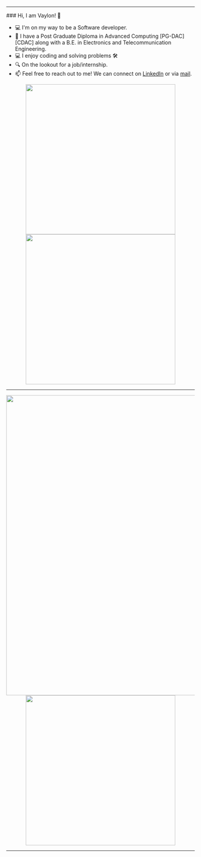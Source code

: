<hr>
### Hi, I am Vaylon! 👋

- 💻 I'm on my way to be a Software developer.
- 🌱 I have a Post Graduate Diploma in Advanced Computing [PG-DAC][CDAC] along with a B.E. in Electronics and Telecommunication Engineering.
- 💻 I enjoy coding and solving problems 🛠️
- 🔍 On the lookout for a job/internship.
- 📫 Feel free to reach out to me! We can connect on [LinkedIn](https://www.linkedin.com/in/vaylon-fernandes/) or via [mail](mailto:fernandesvaylon@gmail.com).

<p align="center">
  <img src="https://github-readme-stats.vercel.app/api?username=vaylon-fernandes&show_icons=true&theme=tokyonight" width="400">
  <img src="https://github-readme-streak-stats.herokuapp.com?user=vaylon-fernandes&theme=blueberry-duo&hide_border=true" width="400">
</p>

<hr>

<p align="center">
  <img src="https://github-profile-trophy.vercel.app/?username=vaylon-fernandes&&title=MultiLanguage,Repositories,PullRequest,Commit,Followers,Stars,Reviews&theme=onedark" width="800">
  <img src="https://github-readme-stats.vercel.app/api/top-langs/?username=vaylon-fernandes&layout=compact&theme=transparent" width="400">
</p>
<hr>
<!--[![GitHub Streak](https://github-readme-streak-stats.herokuapp.com?user=vaylon-fernandes&theme=blueberry-duo)](https://git.io/streak-stats)-->
<!--[!Vaylon's GitHub stats](https://github-readme-stats.vercel.app/api?username=vaylon-fernandes)](https://github.com/anuraghazra/github-readme-stats)-->
<!--![Vaylon's GitHub stats](https://github-readme-stats.vercel.app/api?username=vaylon-fernandes&layout=compact&show_icons=true&theme=transparent)
[![Top Langs](https://github-readme-stats.vercel.app/api/top-langs/?username=vaylon-fernandes&layout=compact&theme=transparent)](https://github.com/anuraghazra/github-readme-stats)

<!--[![trophy](https://github-profile-trophy.vercel.app/?username=vaylon-fernandes)](https://github.com/ryo-ma/github-profile-trophy)-->

<!--
**vaylon-fernandes/vaylon-fernandes** is a ✨ _special_ ✨ repository because its `README.md` (this file) appears on your GitHub profile.

Here are some ideas to get you started:

- 🔭 I’m currently working on ...
- 🌱 I’m currently learning ...
- 👯 I’m looking to collaborate on ...
- 🤔 I’m looking for help with ...
- 💬 Ask me about ...
- 📫 How to reach me: ...
- 😄 Pronouns: ...
- ⚡ Fun fact: ...
-->
